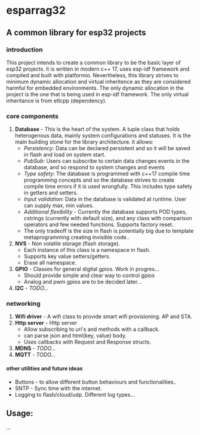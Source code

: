 # esparrag32
## A common library for esp32 projects
### introduction

This project intends to create a common library to be the basic layer of esp32 projects.
it is written in modern c++ 17, uses esp-idf framework and compiled and built with platformio.
Nevertheless, this library strives to minimum dynamic allocation and virtual inheritence as they are considered harmful for embedded environments.
The only dynamic allocation in the project is the one that is being used in esp-idf framework. The only virtual inheritance is from etlcpp (dependency). 

### core components
1. **Database** - This is the heart of the system. A tuple class that holds heterogenous data, mainly system configurations and statuses. It is the main building stone for the library architecture. it allows:
   * *Persistency*: Data can be declared persistent and so it will be saved in flash and load on system start.
   * *PubSub*: Users can subscribe to certain data changes events in the database, and so respond to system changes and events 
   * *Type safety*: The database is programmed with c++17 compile time programming concepts and so the database strives to create compile time errors if it is used wrongfully. This includes type safety in getters and setters.
   * *Input validation*: Data in the database is validated at runtime. User can supply max, min values. 
   * *Additional flexibility* - Currently the database supports POD types, cstrings (currently with default size), and any class with comparison operators and few needed functions. Supports factory reset.
   - The only tradeoff is the size in flash is potentially big due to template metaprogramming creating invisible code..
2. **NVS** - Non volatile storage (flash storage).
   * Each instance of this class is a namespace in flash.
   * Supports key value setters/getters.
   * Erase all namespace.
3. **GPIO** - Classes for general digital gpios. Work in progres...
   * Should provide simple and clear way to control gpios
   * Analog and pwm gpios are to be decided later...
4. **I2C** - *TODO...*
   
### networking
1. **Wifi driver** - A wifi class to provide smart wifi provisioning. AP and STA.
2. **Http server** - Http server
   * Allow subscribing to uri's and methods with a callback.
   * can parse json and html(key, value) body.
   * Uses callbacks with Request and Response structs.
3. **MDNS** - *TODO...*
4. **MQTT** - *TODO...*

#### other utilities and future ideas
  * Buttons - to allow different button behaviours and functionalities..
  * SNTP - Sync time with the internet.
  * Logging to flash/cloud/udp. Different log types...


## Usage:
...

